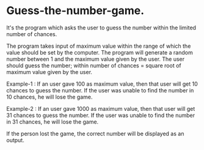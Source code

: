 # Guess-the-number-game.
It's the program which asks the user to guess the number within the limited number of chances.

The program takes input of maximum value within the range of which the value should be set by the computer.
The program will generate a random number between 1 and the maximum value given by the user.
The user should guess the number; within 
number of chances = square root of maximum value given by the user.

Example-1 : If an user gave 100 as maximum value, then that user will get 10 chances to guess the number.
If the user was unable to find the number in 10 chances, he will lose the game.

Example-2 : If an user gave 1000 as maximum value, then that user will get 31 chances to guess the number.
If the user was unable to find the number in 31 chances, he will lose the game.

If the person lost the game, the correct number will be displayed as an output.
